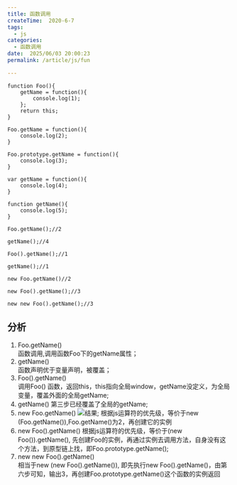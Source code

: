 ```yaml
---
title: 函数调用
createTime:  2020-6-7
tags:
  - js
categories:
  - 函数调用
date:  2025/06/03 20:00:23
permalink: /article/js/fun

---
```


```
function Foo(){
    getName = function(){
        console.log(1);
    };
    return this;
} 

Foo.getName = function(){
    console.log(2);
}

Foo.prototype.getName = function(){
    console.log(3);
}

var getName = function(){
    console.log(4);
}

function getName(){
    console.log(5);
}

Foo.getName();//2

getName();//4

Foo().getName();//1

getName();//1

new Foo.getName()//2

new Foo().getName();//3

new new Foo().getName();//3

```

## 分析
1. Foo.getName()   
函数调用,调用函数Foo下的getName属性；
2. getName()  
函数声明优于变量声明，被覆盖；
3. Foo().getName()  
调用Foo() 函数，返回this，this指向全局window，getName没定义，为全局变量，覆盖外面的全局getName;  
4. getName()
第三步已经覆盖了全局的getName;
5. new Foo.getName()
![结果](/img/2020/operate.jpg);
根据js运算符的优先级，等价于new (Foo.getName()),Foo.getName()为2，再创建它的实例
6. new Foo().getName()
根据js运算符的优先级，等价于(new Foo()).getName(), 先创建Foo的实例，再通过实例去调用方法，自身没有这个方法，到原型链上找，即Foo.prototype.getName();
7. new new Foo().getName()  
相当于new (new Foo().getName()), 即先执行new Foo().getName()，由第六步可知，输出3，再创建Foo.prototype.getName()这个函数的实例返回